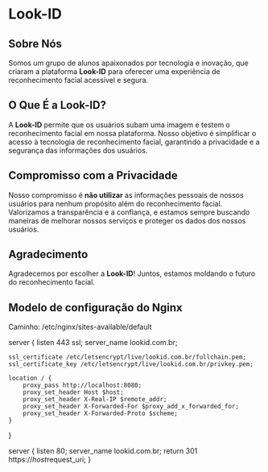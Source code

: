 # Look-ID

## Sobre Nós

Somos um grupo de alunos apaixonados por tecnologia e inovação, que criaram a plataforma **Look-ID** para oferecer uma experiência de reconhecimento facial acessível e segura.

## O Que É a Look-ID?

A **Look-ID** permite que os usuários subam uma imagem e testem o reconhecimento facial em nossa plataforma. Nosso objetivo é simplificar o acesso à tecnologia de reconhecimento facial, garantindo a privacidade e a segurança das informações dos usuários.

## Compromisso com a Privacidade

Nosso compromisso é **não utilizar** as informações pessoais de nossos usuários para nenhum propósito além do reconhecimento facial. Valorizamos a transparência e a confiança, e estamos sempre buscando maneiras de melhorar nossos serviços e proteger os dados dos nossos usuários.

## Agradecimento

Agradecemos por escolher a **Look-ID**! Juntos, estamos moldando o futuro do reconhecimento facial.

## Modelo de configuração do Nginx 

Caminho: /etc/nginx/sites-available/default

server {
    listen 443 ssl;
    server_name lookid.com.br;

    ssl_certificate /etc/letsencrypt/live/lookid.com.br/fullchain.pem;
    ssl_certificate_key /etc/letsencrypt/live/lookid.com.br/privkey.pem;

    location / {
        proxy_pass http://localhost:8080;
        proxy_set_header Host $host;
        proxy_set_header X-Real-IP $remote_addr;
        proxy_set_header X-Forwarded-For $proxy_add_x_forwarded_for;
        proxy_set_header X-Forwarded-Proto $scheme;
    }
}

server {
    listen 80;
    server_name lookid.com.br;
    return 301 https://$host$request_uri;
}